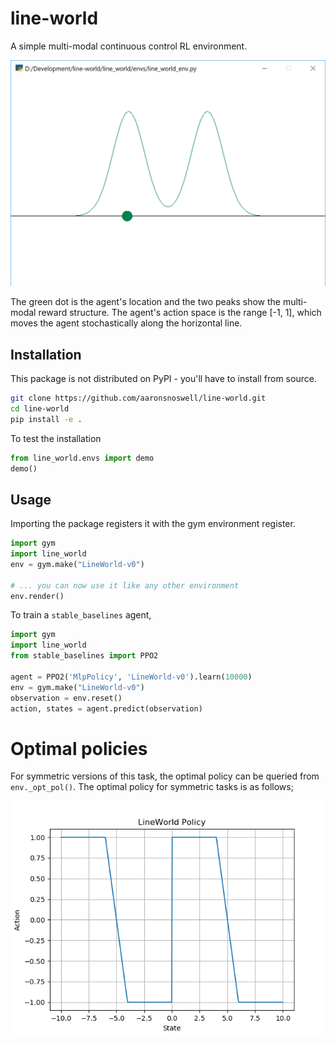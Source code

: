 
# line-world

A simple multi-modal continuous control RL environment.

![The LineWorld environment](doc/line_world_env.png)

The green dot is the agent's location and the two peaks show the multi-modal
reward structure.
The agent's action space is the range [-1, 1], which moves the agent
stochastically along the horizontal line.

## Installation

This package is not distributed on PyPI - you'll have to install from source.

```bash
git clone https://github.com/aaronsnoswell/line-world.git
cd line-world
pip install -e .
```

To test the installation

```python
from line_world.envs import demo
demo()
```

## Usage

Importing the package registers it with the gym environment register.

```python
import gym
import line_world
env = gym.make("LineWorld-v0")

# ... you can now use it like any other environment
env.render()
```

To train a `stable_baselines` agent,

```python
import gym
import line_world
from stable_baselines import PPO2

agent = PPO2('MlpPolicy', 'LineWorld-v0').learn(10000)
env = gym.make("LineWorld-v0")
observation = env.reset()
action, states = agent.predict(observation)
```

# Optimal policies

For symmetric versions of this task, the optimal policy can be queried from
`env._opt_pol()`.
The optimal policy for symmetric tasks is as follows;

![The LineWorld optimal policy](doc/optimal_policy.png)
